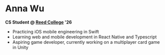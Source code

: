 # Anna Wu

**CS Student @ [Reed College](https://www.reed.edu) '26**

* Practicing iOS mobile engineering in Swift
* Learning web and mobile development in React Native and Typescript
* Aspiring game developer, currently working on a multiplayer card game in Unity

<!--
**annacwu/annacwu** is a ✨ _special_ ✨ repository because its `README.md` (this file) appears on your GitHub profile.

Here are some ideas to get you started:

- 🔭 I’m currently working on ...
- 🌱 I’m currently learning ...
- 👯 I’m looking to collaborate on ...
- 🤔 I’m looking for help with ...
- 💬 Ask me about ...
- 📫 How to reach me: ...
- 😄 Pronouns: ...
- ⚡ Fun fact: ...
-->
